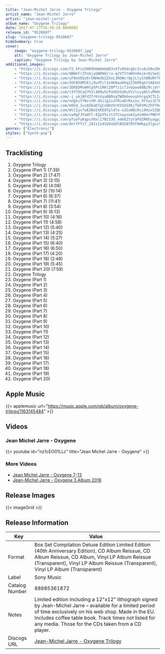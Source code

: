 ```yaml
---
title: "Jean-Michel Jarre - Oxygene Trilogy"
artist_name: "Jean-Michel Jarre"
artist: "jean-michel-jarre"
album_name: "Oxygene Trilogy"
date: 2017-07-17T16:39:29.000000Z
release_id: "9520607"
slug: "oxygene-trilogy-9520607"
hideSummary: true
cover:
    image: "oxygene-trilogy-9520607.jpg"
    alt: "Oxygene Trilogy by Jean-Michel Jarre"
    caption: "Oxygene Trilogy by Jean-Michel Jarre"
additional_images:
    - "https://i.discogs.com/Y2_kFzu5H89bbWdmbQ03vXTv8Xdcg6c2cvAiU0uIHmg/rs:fit/g:sm/q:90/h:600/w:592/czM6Ly9kaXNjb2dz/LWRhdGFiYXNlLWlt/YWdlcy9SLTk1MjA2/MDctMTQ4MzQ3Mzg4/NS0xMDY4LmpwZWc.jpeg"
    - "https://i.discogs.com/QBWnFrZYnGjyGWDNkCra-q2VTItmWXn0eikrQi5wSyo/rs:fit/g:sm/q:90/h:300/w:298/czM6Ly9kaXNjb2dz/LWRhdGFiYXNlLWlt/YWdlcy9SLTk1MjA2/MDctMTQ4MzQ3Mzg4/NS04MTc4LmpwZWc.jpeg"
    - "https://i.discogs.com/yF8oVEbzKrGNH6dbZZXxL3ROWcr8pjLlyCh0BURYfPo/rs:fit/g:sm/q:90/h:337/w:600/czM6Ly9kaXNjb2dz/LWRhdGFiYXNlLWlt/YWdlcy9SLTk1MjA2/MDctMTQ4MzQ1OTE3/MC04MTgzLmpwZWc.jpeg"
    - "https://i.discogs.com/XOCN5DMSE1jOvdfcl3x9kNaa0Xq2Z36R6gktSA8Voh4/rs:fit/g:sm/q:90/h:337/w:600/czM6Ly9kaXNjb2dz/LWRhdGFiYXNlLWlt/YWdlcy9SLTk1MjA2/MDctMTQ4MzQ1OTE3/MS05MjAxLmpwZWc.jpeg"
    - "https://i.discogs.com/3DKEDMsWHtp5Ps1RKl2OPfz1c7JvUpwo08BiRcjdrVA/rs:fit/g:sm/q:90/h:337/w:600/czM6Ly9kaXNjb2dz/LWRhdGFiYXNlLWlt/YWdlcy9SLTk1MjA2/MDctMTQ4MzQ1OTE3/MS0zOTQwLmpwZWc.jpeg"
    - "https://i.discogs.com/t3YTOCaU7h5l46Rw5CPoHGhSU0uFVzlsvyOhlvM9UC0/rs:fit/g:sm/q:90/h:337/w:600/czM6Ly9kaXNjb2dz/LWRhdGFiYXNlLWlt/YWdlcy9SLTk1MjA2/MDctMTQ4MzQ1OTE3/MS0xODU0LmpwZWc.jpeg"
    - "https://i.discogs.com/-i_ukjBFdZfrKsVya8BRoqTWDb6eovykhcgq5CTLIao/rs:fit/g:sm/q:90/h:300/w:300/czM6Ly9kaXNjb2dz/LWRhdGFiYXNlLWlt/YWdlcy9SLTk1MjA2/MDctMTQ4MzQ3Mzg4/NS01NzI5LmpwZWc.jpeg"
    - "https://i.discogs.com/ndgkztYNrv5M-dGi1g1xJFRcwDrRsxxu_VFtwi3C7BI/rs:fit/g:sm/q:90/h:300/w:300/czM6Ly9kaXNjb2dz/LWRhdGFiYXNlLWlt/YWdlcy9SLTk1MjA2/MDctMTQ4MzQ3Mzg4/NS02Mzk3LmpwZWc.jpeg"
    - "https://i.discogs.com/m0kd_IuvDZ6aDfgCnQKVVrK5SUSXKjTkRtMcZhFTHa4/rs:fit/g:sm/q:90/h:300/w:300/czM6Ly9kaXNjb2dz/LWRhdGFiYXNlLWlt/YWdlcy9SLTk1MjA2/MDctMTQ4MzQ3Mzg4/NS04NTY4LmpwZWc.jpeg"
    - "https://i.discogs.com/WlCIycfwEZWsEXKE8Tpldle-o3GsWQcRsi9Hzx53QbA/rs:fit/g:sm/q:90/h:300/w:300/czM6Ly9kaXNjb2dz/LWRhdGFiYXNlLWlt/YWdlcy9SLTk1MjA2/MDctMTQ4MzQ3Mzg4/NS0xMjYzLmpwZWc.jpeg"
    - "https://i.discogs.com/Lw9gF3YwOTl-8IpY5czt37Cnayxw4ZydiHOmrPWbYh4/rs:fit/g:sm/q:90/h:300/w:300/czM6Ly9kaXNjb2dz/LWRhdGFiYXNlLWlt/YWdlcy9SLTk1MjA2/MDctMTQ4MzQ3Mzg4/NS01NDg0LmpwZWc.jpeg"
    - "https://i.discogs.com/pfyoFyKqpcX8xl17BI33O_xmb6ZtyYaPdIRKEuagp2Q/rs:fit/g:sm/q:90/h:300/w:300/czM6Ly9kaXNjb2dz/LWRhdGFiYXNlLWlt/YWdlcy9SLTk1MjA2/MDctMTQ4MzQ3Mzg4/NS0yMDgxLmpwZWc.jpeg"
    - "https://i.discogs.com/0nrfFY17_28IsIzd1U0ubUlBO2NlMtF6Wkpy3lgvzSk/rs:fit/g:sm/q:90/h:600/w:600/czM6Ly9kaXNjb2dz/LWRhdGFiYXNlLWlt/YWdlcy9SLTk1MjA2/MDctMTcwNTQ5OTky/OC05MzEzLmpwZWc.jpeg"
genres: ["Electronic"]
styles: ["Synth-pop"]
---
```




## Tracklisting
1. Oxygene Trilogy
2. Oxygene (Part 1) (7:39)
3. Oxygene (Part 2) (7:47)
4. Oxygene (Part 3) (3:15)
5. Oxygene (Part 4) (4:06)
6. Oxygene (Part 5) (10:14)
7. Oxygene (Part 6) (6:37)
8. Oxygene (Part 7) (11:41)
9. Oxygene (Part 8) (3:54)
10. Oxygene (Part 9) (6:13)
11. Oxygene (Part 10) (4:16)
12. Oxygene (Part 11) (4:58)
13. Oxygene (Part 12) (5:40)
14. Oxygene (Part 13) (4:25)
15. Oxygene (Part 14) (5:27)
16. Oxygene (Part 15) (6:40)
17. Oxygene (Part 16) (6:50)
18. Oxygene (Part 17) (4:20)
19. Oxygene (Part 18) (2:48)
20. Oxygene (Part 19) (5:45)
21. Oxygene (Part 20) (7:59)
22. Oxygene Trilogy
23. Oxygene (Part 1)
24. Oxygene (Part 2)
25. Oxygene (Part 3)
26. Oxygene (Part 4)
27. Oxygene (Part 5)
28. Oxygene (Part 6)
29. Oxygene (Part 7)
30. Oxygene (Part 8)
31. Oxygene (Part 9)
32. Oxygene (Part 10)
33. Oxygene (Part 11)
34. Oxygene (Part 12)
35. Oxygene (Part 13)
36. Oxygene (Part 14)
37. Oxygene (Part 15)
38. Oxygene (Part 16)
39. Oxygene (Part 17)
40. Oxygene (Part 18)
41. Oxygene (Part 19)
42. Oxygene (Part 20)

## Apple Music
{{< applemusic url="https://music.apple.com/gb/album/oxygene-trilogy/1163145484" >}}<br>


## Videos
### Jean Michel Jarre - Oxygene
{{< youtube id="nz1cEO01LLc" title="Jean Michel Jarre - Oxygene" >}}<br>
### More Videos

- [Jean Michel Jarre - Oxygene 7-13](https://www.youtube.com/watch?v=EdinGo6GAPo)
- [Jean-Michel Jarre - Oxygene 3 Album 2016](https://www.youtube.com/watch?v=ts6vS98ijSM)

## Release Images
{{< imageGrid >}}

## Release Information
|  Key           | Value                                                |
| ---------------| ---------------------------------------------------- |
| Format         | Box Set Compilation Deluxe Edition Limited Edition (40th Anniversary Edition), CD Album Reissue, CD Album Reissue, CD Album, Vinyl LP Album Reissue (Transparent), Vinyl LP Album Reissue (Transparent), Vinyl LP Album (Transparent) |
| Label          | Sony Music |
| Catalog Number | 88985361872 |
| Notes | Limited edition including a 12"x12" lithograph signed by Jean-Michel Jarre – available for a limited period of time exclusively on his web shop.  Made in the EU. Includes coffee table book. Track times not listed for any media.  Those for the CDs taken from a CD player. |
| Discogs URL    | [Jean-Michel Jarre - Oxygene Trilogy](https://www.discogs.com/release/9520607-Jean-Michel-Jarre-Oxygene-Trilogy) |